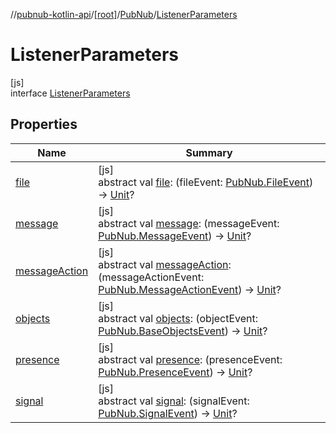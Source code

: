 //[pubnub-kotlin-api](../../../../index.md)/[[root]](../../index.md)/[PubNub](../index.md)/[ListenerParameters](index.md)

# ListenerParameters

[js]\
interface [ListenerParameters](index.md)

## Properties

| Name | Summary |
|---|---|
| [file](file.md) | [js]<br>abstract val [file](file.md): (fileEvent: [PubNub.FileEvent](../-file-event/index.md)) -&gt; [Unit](https://kotlinlang.org/api/latest/jvm/stdlib/kotlin/-unit/index.html)? |
| [message](message.md) | [js]<br>abstract val [message](message.md): (messageEvent: [PubNub.MessageEvent](../-message-event/index.md)) -&gt; [Unit](https://kotlinlang.org/api/latest/jvm/stdlib/kotlin/-unit/index.html)? |
| [messageAction](message-action.md) | [js]<br>abstract val [messageAction](message-action.md): (messageActionEvent: [PubNub.MessageActionEvent](../-message-action-event/index.md)) -&gt; [Unit](https://kotlinlang.org/api/latest/jvm/stdlib/kotlin/-unit/index.html)? |
| [objects](objects.md) | [js]<br>abstract val [objects](objects.md): (objectEvent: [PubNub.BaseObjectsEvent](../-base-objects-event/index.md)) -&gt; [Unit](https://kotlinlang.org/api/latest/jvm/stdlib/kotlin/-unit/index.html)? |
| [presence](presence.md) | [js]<br>abstract val [presence](presence.md): (presenceEvent: [PubNub.PresenceEvent](../-presence-event/index.md)) -&gt; [Unit](https://kotlinlang.org/api/latest/jvm/stdlib/kotlin/-unit/index.html)? |
| [signal](signal.md) | [js]<br>abstract val [signal](signal.md): (signalEvent: [PubNub.SignalEvent](../-signal-event/index.md)) -&gt; [Unit](https://kotlinlang.org/api/latest/jvm/stdlib/kotlin/-unit/index.html)? |
